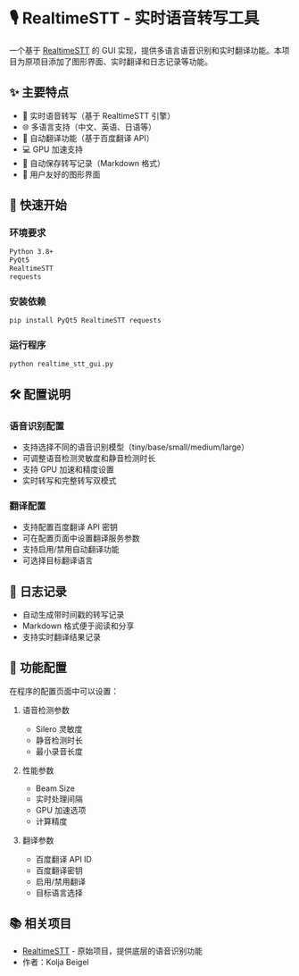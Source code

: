 # 🎙️ RealtimeSTT - 实时语音转写工具

一个基于 [RealtimeSTT](https://github.com/KoljaB/RealtimeSTT) 的 GUI 实现，提供多语言语音识别和实时翻译功能。本项目为原项目添加了图形界面、实时翻译和日志记录等功能。

## ✨ 主要特点

- 🔄 实时语音转写（基于 RealtimeSTT 引擎）
- 🌐 多语言支持（中文、英语、日语等）
- 🤖 自动翻译功能（基于百度翻译 API）
- 💻 GPU 加速支持
- 📝 自动保存转写记录（Markdown 格式）
- 🎯 用户友好的图形界面

## 🚀 快速开始

### 环境要求

```bash
Python 3.8+
PyQt5
RealtimeSTT
requests
```

### 安装依赖

```bash
pip install PyQt5 RealtimeSTT requests
```

### 运行程序

```bash
python realtime_stt_gui.py
```

## 🛠️ 配置说明

### 语音识别配置
- 支持选择不同的语音识别模型（tiny/base/small/medium/large）
- 可调整语音检测灵敏度和静音检测时长
- 支持 GPU 加速和精度设置
- 实时转写和完整转写双模式

### 翻译配置
- 支持配置百度翻译 API 密钥
- 可在配置页面中设置翻译服务参数
- 支持启用/禁用自动翻译功能
- 可选择目标翻译语言

## 📝 日志记录

- 自动生成带时间戳的转写记录
- Markdown 格式便于阅读和分享
- 支持实时翻译结果记录

## 🔑 功能配置

在程序的配置页面中可以设置：

1. 语音检测参数
   - Silero 灵敏度
   - 静音检测时长
   - 最小录音长度

2. 性能参数
   - Beam Size
   - 实时处理间隔
   - GPU 加速选项
   - 计算精度

3. 翻译参数
   - 百度翻译 API ID
   - 百度翻译密钥
   - 启用/禁用翻译
   - 目标语言选择

## 📚 相关项目

- [RealtimeSTT](https://github.com/KoljaB/RealtimeSTT) - 原始项目，提供底层的语音识别功能
- 作者：Kolja Beigel 
